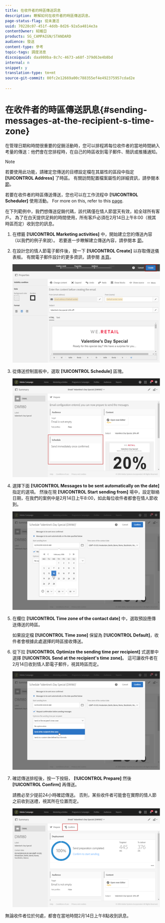 ```yaml
---
title: 在收件者的時區傳送訊息
description: 瞭解如何在收件者的時區傳送訊息。
page-status-flag: 從未激活
uuid: 70228c07-451f-4ddb-8d26-92a5a4814e3a
contentOwner: 紹維亞
products: SG_CAMPAIGN/STANDARD
audience: 發送
content-type: 參考
topic-tags: 調度消息
discoiquuid: daa980ba-8c7c-4673-a68f-379d63e4b8bd
internal: n
snippet: y
translation-type: tm+mt
source-git-commit: 00fc2e12669a00c788355ef4e492375957cdad2e

---
```



# 在收件者的時區傳送訊息{#sending-messages-at-the-recipient-s-time-zone}

在管理日期和時間很重要的促銷活動時，您可以排程將每位收件者的當地時間納入考量的傳送：他們會在您排程時，在自己的時區收到電子郵件、簡訊或推播通知。

>[!NOTE]
>
>若要使用此功能，請確定您傳送的目標設定檔在其屬性的區段中指定 **[!UICONTROL Address]** 了時區。 有關訪問配置檔案屬性的詳細資訊，請參閱本 [節](../../audiences/using/editing-profiles.md)。

若要在收件者的時區傳送傳送，您也可以在工作流程中 **[!UICONTROL Scheduler]** 使用活動。 For more on this, refer to this [page](../../automating/using/scheduler.md).

在下列範例中，我們想傳送促銷代碼，該代碼僅在情人節當天有效，給全球所有客戶。 為了在白天提供足夠的時間使用，所有客戶必須在2月14日上午8:00（視其時區而定）收到您的訊息。

1. 在標籤 **[!UICONTROL Marketing activities]** 中，開始建立您的傳送內容（以我們的例子來說）。 若要進一步瞭解建立傳送內容，請參閱本 [節](../../channels/using/creating-an-email.md)。
1. 在設計您的情人節電子郵件後，按一下 **[!UICONTROL Create]** 以存取傳送儀表板。 有關電子郵件設計的更多資訊，請參閱 [本頁](../../designing/using/personalization.md#example-email-personalization)。

   ![](assets/send-time_opt_valentine_1.png)

1. 從傳送控制面板中，選取 **[!UICONTROL Schedule]** 區塊。

   ![](assets/send-time_opt_valentine_2.png)

1. 選擇下面 **[!UICONTROL Messages to be sent automatically on the date]** 指定的選項。 然後在現 **[!UICONTROL Start sending from]** 場中，設定聯絡日期，在我們的案例中是2月14日上午8:00，如此每位收件者都會在情人節收到。

   ![](assets/send-time_opt_valentine.png)

1. 在欄位 **[!UICONTROL Time zone of the contact date]** 中，選取預設應傳送傳送的時區。

   如果設定檔 **[!UICONTROL Time zone]** 保留為 **[!UICONTROL Default]**，收件者會根據此處選擇的時區接收傳送。

1. 從下拉 **[!UICONTROL Optimize the sending time per recipient]** 式選單中選擇 **[!UICONTROL Send at the recipient's time zone]**。 這可讓收件者在2月14日收到情人節電子郵件，視其時區而定。

   ![](assets/send-time_opt_valentine_3.png)

1. 確認傳送排程後，按一下按鈕， **[!UICONTROL Prepare]** 然後 **[!UICONTROL Confirm]** 再傳送。

   請務必至少提前24小時確認傳送。 否則，某些收件者可能會在實際的情人節之前收到送禮，視其所在位置而定。

   ![](assets/send-time_opt_valentine_4.png)

無論收件者位於何處，都會在當地時間2月14日上午8點收到訊息。
